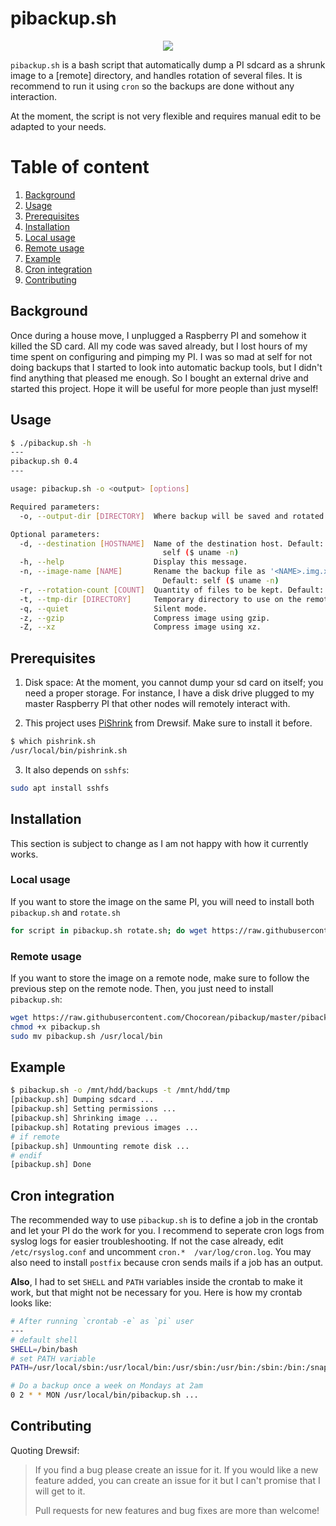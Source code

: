# pibackup.sh

<p align="center">
  <img src="https://img.shields.io/badge/bash-5.0.3-lightgray" />
</p>

`pibackup.sh` is a bash script that automatically dump a PI sdcard as a shrunk image to a [remote] directory, and handles rotation of several files. It is recommend to run it using `cron` so the backups are done without any interaction.

At the moment, the script is not very flexible and requires manual edit to be adapted to your needs.

# Table of content

1. [Background](#background)
2. [Usage](#usage)
3. [Prerequisites](#prerequisites)
4. [Installation](#installation)
  1. [Local usage](#local_usage)
  2. [Remote usage](#remote_usage)
5. [Example](#example)
6. [Cron integration](#cron_integration)
7. [Contributing](#contributing)

## Background

Once during a house move, I unplugged a Raspberry PI and somehow it killed the SD card. All my code was saved already, but I lost hours of my time spent on configuring and pimping my PI. I was so mad at self for not doing backups that I started to look into automatic backup tools, but I didn't find anything that pleased me enough. So I bought an external drive and started this project.
Hope it will be useful for more people than just myself!

## Usage

```bash
$ ./pibackup.sh -h
---
pibackup.sh 0.4
---

usage: pibackup.sh -o <output> [options]

Required parameters:
  -o, --output-dir [DIRECTORY]  Where backup will be saved and rotated.

Optional parameters:
  -d, --destination [HOSTNAME]  Name of the destination host. Default:
                                  self ($ uname -n)
  -h, --help                    Display this message.
  -n, --image-name [NAME]       Rename the backup file as '<NAME>.img.x'.
                                  Default: self ($ uname -n)
  -r, --rotation-count [COUNT]  Quantity of files to be kept. Default: 8
  -t, --tmp-dir [DIRECTORY]     Temporary directory to use on the remote node. Default: /tmp
  -q, --quiet                   Silent mode.
  -z, --gzip                    Compress image using gzip.
  -Z, --xz                      Compress image using xz.
```

## Prerequisites

1. Disk space: At the moment, you cannot dump your sd card on itself; you need a proper storage. For instance, I have a disk drive plugged to my master Raspberry PI that other nodes will remotely interact with.

2. This project uses [PiShrink](https://github.com/Drewsif/PiShrink) from Drewsif. Make sure to install it before.

```bash
$ which pishrink.sh
/usr/local/bin/pishrink.sh
```

3. It also depends on `sshfs`:

```bash
sudo apt install sshfs
```

## Installation

This section is subject to change as I am not happy with how it currently works.

### Local usage

If you want to store the image on the same PI, you will need to install both `pibackup.sh` and `rotate.sh`

```bash
for script in pibackup.sh rotate.sh; do wget https://raw.githubusercontent.com/Chocorean/pibackup/master/$script; chmod +x $script; sudo mv $script /usr/local/bin; done
```

### Remote usage

If you want to store the image on a remote node, make sure to follow the previous step on the remote node. Then, you just need to install `pibackup.sh`:

```bash
wget https://raw.githubusercontent.com/Chocorean/pibackup/master/pibackup.sh
chmod +x pibackup.sh
sudo mv pibackup.sh /usr/local/bin
```

## Example

```bash
$ pibackup.sh -o /mnt/hdd/backups -t /mnt/hdd/tmp
[pibackup.sh] Dumping sdcard ...
[pibackup.sh] Setting permissions ...
[pibackup.sh] Shrinking image ...
[pibackup.sh] Rotating previous images ...
# if remote
[pibackup.sh] Unmounting remote disk ...
# endif
[pibackup.sh] Done
```

## Cron integration

The recommended way to use `pibackup.sh` is to define a job in the crontab and let your PI do the work for you. I recommend to seperate cron logs from syslog logs for easier troubleshooting. If not the case already, edit `/etc/rsyslog.conf` and uncomment `cron.*  /var/log/cron.log`.
You may also need to install `postfix` because cron sends mails if a job has an output.

**Also**, I had to set `SHELL` and `PATH` variables inside the crontab to make it work, but that might not be necessary for you. Here is how my crontab looks like:

```bash
# After running `crontab -e` as `pi` user
---
# default shell
SHELL=/bin/bash
# set PATH variable
PATH=/usr/local/sbin:/usr/local/bin:/usr/sbin:/usr/bin:/sbin:/bin:/snap/bin

# Do a backup once a week on Mondays at 2am
0 2 * * MON /usr/local/bin/pibackup.sh ...
```

## Contributing

Quoting Drewsif:

> If you find a bug please create an issue for it. If you would like a new feature added, you can create an issue for it but I can't promise that I will get to it.
>
> Pull requests for new features and bug fixes are more than welcome!
